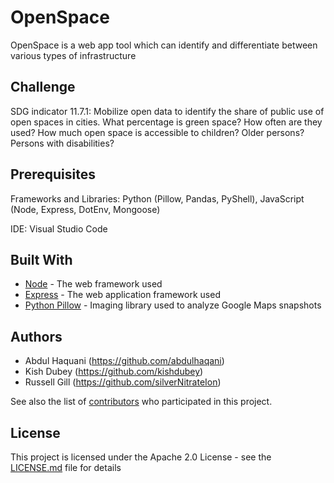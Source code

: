 # OpenSpace
OpenSpace is a web app tool which can identify and differentiate between various types of infrastructure

## Challenge
SDG indicator 11.7.1: Mobilize open data to identify the share of public use of open spaces in cities. What percentage is green space? How often are they used? How much open space is accessible to children? Older persons? Persons with disabilities?

## Prerequisites
Frameworks and Libraries: Python (Pillow, Pandas, PyShell), JavaScript (Node, Express, DotEnv, Mongoose)

IDE: Visual Studio Code 

## Built With

* [Node](https://nodejs.org/en/) - The web framework used
* [Express](https://expressjs.com/) - The web application framework used
* [Python Pillow](https://pillow.readthedocs.io/en/stable/) - Imaging library used to analyze Google Maps snapshots

## Authors

* Abdul Haquani (https://github.com/abdulhaqani) 
* Kish Dubey    (https://github.com/kishdubey)
* Russell Gill  (https://github.com/silverNitrateIon)

See also the list of [contributors](https://github.com/ogp-summit-hackathon-sommet-pgo/rakhak/contributors) who participated in this project.

## License

This project is licensed under the Apache 2.0 License - see the [LICENSE.md](LICENSE.md) file for details
